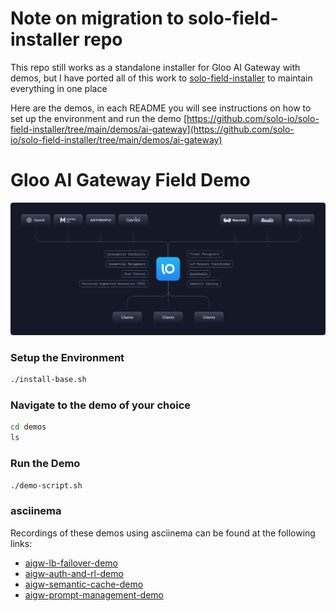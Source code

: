 # Note on migration to solo-field-installer repo
This repo still works as a standalone installer for Gloo AI Gateway with demos, but I have ported all of this work to [solo-field-installer](https://github.com/solo-io/solo-field-installer) to maintain everything in one place

Here are the demos, in each README you will see instructions on how to set up the environment and run the demo
[https://github.com/solo-io/solo-field-installer/tree/main/demos/ai-gateway](https://github.com/solo-io/solo-field-installer/tree/main/demos/ai-gateway)

# Gloo AI Gateway Field Demo

![ai-gateway-main](images/ai-gateway-main.svg)

### Setup the Environment
```bash
./install-base.sh
```

### Navigate to the demo of your choice
```bash
cd demos
ls
```

### Run the Demo
```bash
./demo-script.sh
```

### asciinema
Recordings of these demos using asciinema can be found at the following links:

- [aigw-lb-failover-demo](https://asciinema.org/a/QTiUvWjyk6Tu7HQ0duevMOaTm)
- [aigw-auth-and-rl-demo](https://asciinema.org/a/0urpIzs8rLlDz4Wyba1a2jV6O)
- [aigw-semantic-cache-demo](https://asciinema.org/a/EDBWEFCLrGQy9su7wSxWGu1kb)
- [aigw-prompt-management-demo](https://asciinema.org/a/EqlEvIG6xMx9esZiquiMw2sI5)
